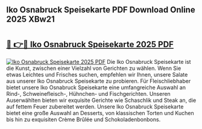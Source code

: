 ## Iko Osnabruck Speisekarte PDF Download Online 2025 XBw21

# <h2><a href="http://gcb9kh9.nevu.top/?p=Iko+Osnabruck+Speisekarte">🔗 👉🔴 Iko Osnabruck Speisekarte 2025 PDF</a></h2>

[![Iko Osnabruck Speisekarte 2025 PDF](https://i.imgur.com/dBaPXMq.png)](http://gcb9kh9.nevu.top/?p=Iko+Osnabruck+Speisekarte)
Die Iko Osnabruck Speisekarte ist die Kunst, zwischen einer Vielzahl von Gerichten zu wählen. Wenn Sie etwas Leichtes und Frisches suchen, empfehlen wir Ihnen, unsere Salate aus unserer Iko Osnabruck Speisekarte zu probieren. Für Fleischliebhaber bietet unsere Iko Osnabruck Speisekarte eine umfangreiche Auswahl an Rind-, Schweinefleisch-, Hühnchen- und Fischgerichten. Unseren Auserwählten bieten wir exquisite Gerichte wie Schaschlik und Steak an, die auf fettem Feuer zubereitet werden. Unsere Iko Osnabruck Speisekarte bietet eine große Auswahl an Desserts, von klassischen Torten und Kuchen bis hin zu exquisiten Crème Brûlée und Schokoladenbonbons.
